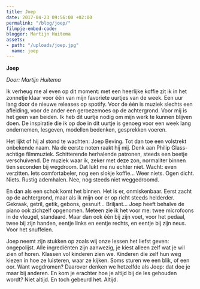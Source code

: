 ```yaml
---
title: Joep
date: 2017-04-23 09:56:00 +02:00
permalink: "/blog/joep/"
filmpje-embed-code: 
blogger: Martijn Huitema
assets:
- path: "/uploads/joep.jpg"
  name: joep
---
```


**Joep**

*Door: Martijn Huitema*

Ik verheug me al even op dit moment: met een heerlijke koffie zit ik in het zonnetje klaar voor één van mijn favoriete uurtjes van de week. Een uur lang door de nieuwe releases op spotify. Voor de één is muziek slechts een afleiding, voor de ander een geroezemoes op de achtergrond. Voor mij is het geen van beiden. Ik heb dit uurtje nodig om mijn werk te kunnen blijven doen. De inspiratie die ik op doe in dit uurtje is genoeg voor een week lang ondernemen, lesgeven, modellen bedenken, gesprekken voeren. 

Het lijkt of hij al stond te wachten: Joep Beving. Tot dan toe een volstrekt onbekende naam. Na de eerste noten raakt hij mij. Denk aan Philip Glass-achtige filmmuziek. Schitterende herhalende patronen, steeds een beetje verschuivend. De muziek waar ik, zeker met deze zon, normaliter binnen tien seconden bij wegdroom. Dat lukt me nu echter niet. Wacht: even verzitten. Iets comfortabeler, nog een slokje koffie… Weer niets. Ogen dicht. Niets. Rustig ademhalen. Nee, nog steeds niet weggedroomd.

En dan als een schok komt het binnen. Het is er, onmiskenbaar. Eerst zacht op de achtergrond, maar als ik mijn oor er op richt steeds helderder. Gekraak, getril, getik, gebons, gesnuif…
Briljant… Joep heeft behalve de piano ook zichzelf opgenomen. Meteen zie ik het voor me: twee microfoons in de vleugel, standaard. Maar dan ook één bij zijn voet, voor het pedaal, twee bij zijn handen, eentje links en eentje rechts, en eentje bij zijn neus. Voor het snuffelen. 

Joep neemt zijn stukken op zoals wij onze lessen het liefst geven: ongepolijst. Alle ingrediënten zijn aanwezig, je kiest alleen zelf wat je wil zien of horen. Klassen vol kinderen zien we. Kinderen die zelf hun weg kiezen in hoe ze luisteren, waar ze kijken. Soms sturen we een blik, of een oor. Want wegdromen? Daarover denken we hetzelfde als Joep: dat doe je maar bij anderen. En kom je erachter hoe je altijd bij de les gehouden wordt? Niet altijd. En toch gebeurd het. Altijd.
